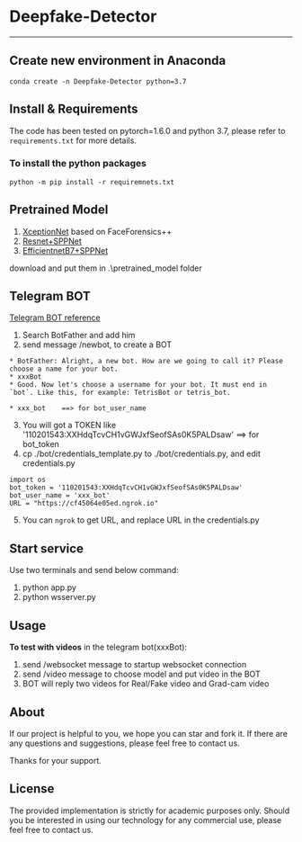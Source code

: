 # Deepfake-Detector
------------------
## Create new environment in Anaconda
`conda create -n Deepfake-Detector python=3.7`

## Install & Requirements
The code has been tested on pytorch=1.6.0 and python 3.7, please refer to `requirements.txt` for more details.
### To install the python packages
`python -m pip install -r requiremnets.txt`

## Pretrained Model
1. [XceptionNet](https://drive.google.com/drive/folders/1GNtk3hLq6sUGZCGx8fFttvyNYH8nrQS8?usp=sharing) based on FaceForensics++
2. [Resnet+SPPNet](https://drive.google.com/file/d/1PyKhf8QX13wQuE4wXNCBlaHypKWjNzq5/view?usp=sharing)
3. [EfficientnetB7+SPPNet](https://drive.google.com/file/d/1x_FNPs6x73bUwmNiR7vAUDhFrLtsrlwV/view?usp=sharing)

download and put them in .\pretrained_model folder

## Telegram BOT
[Telegram BOT reference](https://core.telegram.org/bots#6-botfather)
1. Search BotFather and add him
2. send message /newbot, to create a BOT 
```
* BotFather: Alright, a new bot. How are we going to call it? Please choose a name for your bot.
* xxxBot
* Good. Now let's choose a username for your bot. It must end in `bot`. Like this, for example: TetrisBot or tetris_bot.

* xxx_bot    ==> for bot_user_name
```
3. You will got a TOKEN like '110201543:XXHdqTcvCH1vGWJxfSeofSAs0K5PALDsaw'  ==> for bot_token
4. cp ./bot/credentials_template.py to ./bot/credentials.py, and edit credentials.py
```
import os 
bot_token = '110201543:XXHdqTcvCH1vGWJxfSeofSAs0K5PALDsaw'
bot_user_name = 'xxx_bot'
URL = "https://cf45064e05ed.ngrok.io"
```
5. You can `ngrok` to get URL, and replace URL in the credentials.py

## Start service
Use two terminals and send below command:
1. python app.py
2. python wsserver.py

## Usage
**To test with videos**
in the telegram bot(xxxBot):
1. send /websocket message to startup websocket connection
2. send /video message to choose model and put video in the BOT
3. BOT will reply two videos for Real/Fake video and Grad-cam video

## About
If our project is helpful to you, we hope you can star and fork it. If there are any questions and suggestions, please feel free to contact us.

Thanks for your support.
## License
The provided implementation is strictly for academic purposes only. Should you be interested in using our technology for any commercial use, please feel free to contact us.
